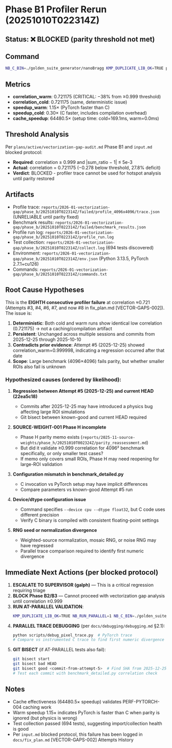 # Phase B1 Profiler Rerun (20251010T022314Z)

## Status: ❌ BLOCKED (parity threshold not met)

## Command
```bash
NB_C_BIN=./golden_suite_generator/nanoBragg KMP_DUPLICATE_LIB_OK=TRUE python scripts/benchmarks/benchmark_detailed.py --sizes 4096 --device cpu --dtype float32 --profile --iterations 1 --keep-artifacts
```

## Metrics

- **correlation_warm**: 0.721175 (CRITICAL: −38% from ≥0.999 threshold)
- **correlation_cold**: 0.721175 (same, deterministic issue)
- **speedup_warm**: 1.15× (PyTorch faster than C)
- **speedup_cold**: 0.30× (C faster, includes compilation overhead)
- **cache_speedup**: 64480.5× (setup time: cold=169.1ms, warm=0.0ms)

## Threshold Analysis

Per `plans/active/vectorization-gap-audit.md` Phase B1 and `input.md` blocked protocol:

- **Required**: correlation ≥ 0.999 and |sum_ratio − 1| ≤ 5e-3
- **Actual**: correlation = 0.721175 (−0.278 below threshold, 27.8% deficit)
- **Verdict**: BLOCKED - profiler trace cannot be used for hotspot analysis until parity restored

## Artifacts

- Profile trace: `reports/2026-01-vectorization-gap/phase_b/20251010T022314Z/failed/profile_4096x4096/trace.json` (UNRELIABLE until parity fixed)
- Benchmark results: `reports/2026-01-vectorization-gap/phase_b/20251010T022314Z/failed/benchmark_results.json`
- Profile run log: `reports/2026-01-vectorization-gap/phase_b/20251010T022314Z/profile_run.log`
- Test collection: `reports/2026-01-vectorization-gap/phase_b/20251010T022314Z/collect.log` (694 tests discovered)
- Environment: `reports/2026-01-vectorization-gap/phase_b/20251010T022314Z/env.json` (Python 3.13.5, PyTorch 2.7.1+cu126)
- Commands: `reports/2026-01-vectorization-gap/phase_b/20251010T022314Z/commands.txt`

## Root Cause Hypotheses

This is the **EIGHTH consecutive profiler failure** at correlation ≈0.721 (Attempts #3, #4, #6, #7, and now #8 in fix_plan.md [VECTOR-GAPS-002]). The issue is:

1. **Deterministic**: Both cold and warm runs show identical low correlation (0.721175) → not a caching/compilation artifact
2. **Persistent**: Unchanged across multiple sessions and commits from 2025-12-25 through 2025-10-10
3. **Contradicts prior evidence**: Attempt #5 (2025-12-25) showed correlation_warm=0.999998, indicating a regression occurred after that date
4. **Scope**: Large benchmark (4096×4096) fails parity, but whether smaller ROIs also fail is unknown

### Hypothesized causes (ordered by likelihood):

1. **Regression between Attempt #5 (2025-12-25) and current HEAD (22ea5c18)**
   - Commits after 2025-12-25 may have introduced a physics bug affecting large ROI simulations
   - Git bisect between known-good and current HEAD required

2. **SOURCE-WEIGHT-001 Phase H incomplete**
   - Phase H parity memo exists (`reports/2025-11-source-weights/phase_h/20251010T002324Z/parity_reassessment.md`)
   - But did it validate ≥0.999 correlation for 4096² benchmark specifically, or only smaller test cases?
   - If memo only covers small ROIs, Phase H may need reopening for large-ROI validation

3. **Configuration mismatch in benchmark_detailed.py**
   - C invocation vs PyTorch setup may have implicit differences
   - Compare parameters vs known-good Attempt #5 run

4. **Device/dtype configuration issue**
   - Command specifies `--device cpu --dtype float32`, but C code uses different precision
   - Verify C binary is compiled with consistent floating-point settings

5. **RNG seed or normalization divergence**
   - Weighted-source normalization, mosaic RNG, or noise RNG may have regressed
   - Parallel trace comparison required to identify first numeric divergence

## Immediate Next Actions (per blocked protocol)

1. **ESCALATE TO SUPERVISOR (galph)** — This is a critical regression requiring triage
2. **BLOCK Phase B2/B3** — Cannot proceed with vectorization gap analysis until correlation ≥0.999
3. **RUN AT-PARALLEL VALIDATION**:
   ```bash
   KMP_DUPLICATE_LIB_OK=TRUE NB_RUN_PARALLEL=1 NB_C_BIN=./golden_suite_generator/nanoBragg pytest -v tests/test_parity_matrix.py
   ```
4. **PARALLEL TRACE DEBUGGING** (per `docs/debugging/debugging.md` §2.1):
   ```bash
   python scripts/debug_pixel_trace.py  # PyTorch trace
   # Compare vs instrumented C trace to find first numeric divergence
   ```
5. **GIT BISECT** (if AT-PARALLEL tests also fail):
   ```bash
   git bisect start
   git bisect bad HEAD
   git bisect good <commit-from-attempt-5>  # Find SHA from 2025-12-25
   # Test each commit with benchmark_detailed.py correlation check
   ```

## Notes

- Cache effectiveness (64480.5× speedup) validates PERF-PYTORCH-004 caching work
- Warm speedup 1.15× indicates PyTorch is faster than C when parity is ignored (but physics is wrong)
- Test collection passed (694 tests), suggesting import/collection health is good
- Per `input.md` blocked protocol, this failure has been logged in `docs/fix_plan.md` [VECTOR-GAPS-002] Attempts History
